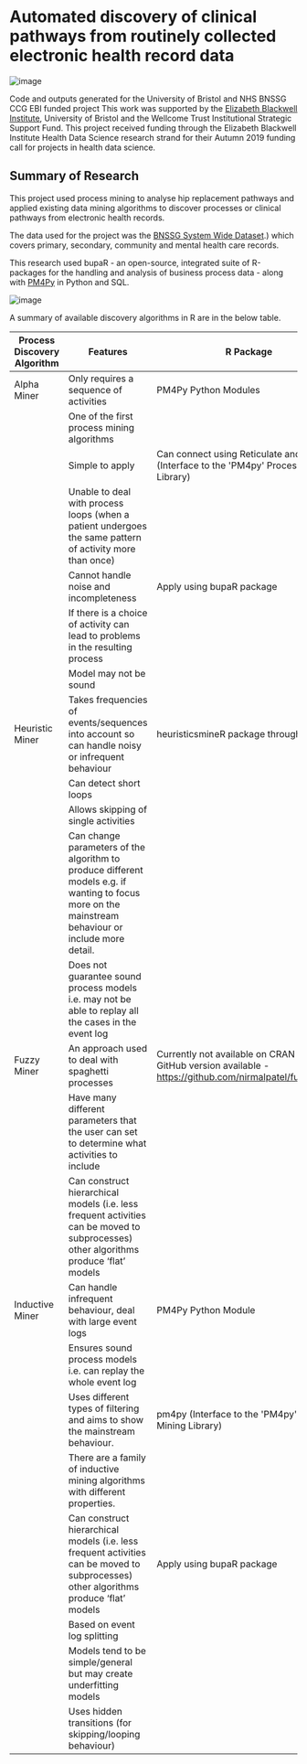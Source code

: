# Automated discovery of clinical pathways from routinely collected electronic health record data

![image](https://user-images.githubusercontent.com/68733783/120660826-a0a52400-c47f-11eb-92c5-81848c082a2b.png)

Code and outputs generated for the University of Bristol and NHS BNSSG CCG EBI funded project
This work was supported by the [Elizabeth Blackwell Institute](http://www.bristol.ac.uk/blackwell/), University of Bristol and the Wellcome Trust Institutional Strategic Support Fund. This project received funding through the Elizabeth Blackwell Institute Health Data Science research strand for their Autumn 2019 funding call for projects in health data science.

## Summary of Research
This project used process mining to analyse hip replacement pathways and applied existing data mining algorithms to discover processes or clinical pathways from electronic health records.

The data used for the project was the [BNSSG System Wide Dataset](https://bnssghealthiertogether.org.uk/population-health-management/#:~:text=The%20Bristol%2C%20North%20Somerset%20and,who%20have%20not%20opted%20out).) which covers primary, secondary, community and mental health care records.

This research used bupaR - an open-source, integrated suite of R-packages for the handling and analysis of business process data - along with [PM4Py](https://pm4py.fit.fraunhofer.de/) in Python and SQL.


![image](https://user-images.githubusercontent.com/68733783/120665099-63429580-c483-11eb-8dc4-7b51ca2348bd.png)


A summary of available discovery algorithms in R are in the below table.


| Process Discovery Algorithm | Features                                                                                                                                             | R Package                                                                                                 |
|-----------------------------|------------------------------------------------------------------------------------------------------------------------------------------------------|-----------------------------------------------------------------------------------------------------------|
| Alpha Miner                 | Only requires a sequence of activities                                                                                                               | PM4Py Python Modules                                                                                      |
|                             | One of the first process mining algorithms                                                                                                           |                                                                                                           |
|                             | Simple to apply                                                                                                                                      | Can connect using Reticulate and pm4py (Interface to the 'PM4py' Process   Mining Library)                |
|                             | Unable to deal with process loops (when a patient undergoes the same pattern of activity more than once)                                             |                                                                                                           |
|                             | Cannot handle noise and incompleteness                                                                                                               | Apply using bupaR package                                                                                 |
|                             | If there is a choice of activity can lead to problems in the resulting process                                                                       |                                                                                                           |
|                             | Model may not be sound                                                                                                                               |                                                                                                           |
| Heuristic Miner             | Takes frequencies of events/sequences into account so can handle noisy or infrequent behaviour                                                       | heuristicsmineR package through bupaR                                                                     |
|                             | Can detect short loops                                                                                                                               |                                                                                                           |
|                             | Allows skipping of single activities                                                                                                                 |                                                                                                           |
|                             | Can change parameters of the algorithm to produce different models e.g. if wanting to focus more on the mainstream behaviour or include more detail. |                                                                                                           |
|                             | Does not guarantee sound process models i.e. may not be able to replay all the cases in the event log                                                |                                                                                                           |
| Fuzzy Miner                 | An approach used to deal with spaghetti processes                                                                                                    | Currently not available on CRAN but GitHub version available - https://github.com/nirmalpatel/fuzzymineR  |
|                             | Have many different parameters that the user can set to determine what activities to include                                                         |                                                                                                           |
|                             | Can construct hierarchical models (i.e. less frequent activities can be moved to subprocesses) other algorithms produce ‘flat’ models                |                                                                                                           |
| Inductive Miner             | Can handle infrequent behaviour, deal with large event logs                                                                                          | PM4Py Python Module                                                                                       |
|                             | Ensures sound process models i.e. can replay the whole event log                                                                                     |                                                                                                           |
|                             | Uses different types of filtering and aims to show the mainstream behaviour.                                                                         | pm4py (Interface to the 'PM4py' Process Mining Library)                                                   |
|                             | There are a family of inductive mining algorithms with different properties.                                                                         |                                                                                                           |
|                             | Can construct hierarchical models (i.e. less frequent activities can be moved to subprocesses) other algorithms produce ‘flat’ models                | Apply using bupaR package                                                                                 |
|                             | Based on event log splitting                                                                                                                         |                                                                                                           |
|                             | Models tend to be simple/general but may create underfitting models                                                                                  |                                                                                                           |
|                             | Uses hidden transitions (for skipping/looping behaviour)                                                                                             |                                                                                                           |
